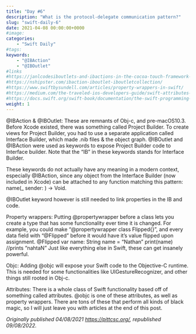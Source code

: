 ```yaml
---
title: "Day #6"
description: "What is the protocol-delegate communication pattern?"
slug: "swift-daily-6"
date: 2021-04-08 00:00:00+0000
#image:
categories:
    - "Swift Daily"
#tags:
keywords:
    - "@IBAction"
    - "@IBOutlet"
#links
#https://janlcodesiboutlets-and-ibactions-in-the-cocoa-touch-framework-dfcc9d6c77b2/
#https://nshipster.com/ibaction-iboutlet-iboutletcollection/
#https://www.swiftbysundell.com/articles/property-wrappers-in-swift/
#https://medium.com/the-traveled-ios-developers-guide/swift-attributes-936f3426d5db
#https://docs.swift.org/swift-book/documentation/the-swift-programming-language/attributes/
weight: 1
---
```


@IBAction & @IBOutlet: These are remnants of Obj-c, and pre-macOS10.3. Before Xcode existed, there was something called Project Builder. To create views for Project Builder, you had to use a separate application called Interface Builder, which made .nib files & the object graph. @IBOutlet and @IBAction were used as keywords to expose Project Builder code to Interface builder. Note that the “IB” in these keywords stands for Interface Builder.

These keywords do not actually have any meaning in a modern context, especially @IBAction, since any object from the Interface Builder (now included in Xcode) can be attached to any function matching this pattern: name(_ sender: ) -> Void.

@IBOutlet keyword however is still needed to link properties in the IB and code.

Property wrappers: Putting @propertywrapper before a class lets you create a type that has some functionality ever time it is changed. For example, you could make “@propertywrapper class Flipped{}”, and every data field with “@Flipped” before it would have it’s value flipped upon assignment. @Flipped var name: String name = “Nathan” print(name) //prints “nahtaN” Just like everything else in Swift, these can get insanely powerful.

Objc: Adding @objc will expose your Swift code to the Objective-C runtime. This is needed for some functionalities like UIGestureRecognizer, and other things still rooted in Obj-c.

Attributes: There is a whole class of Swift functionality based off of something called attributes. @objc is one of these attributes, as well as property wrappers. There are tons of these that perform all kinds of black magic, so I will just leave you with articles at the end of this post.

*Originally published 04/08/2021 https://pittcsc.org/, republished 09/08/2022.*
